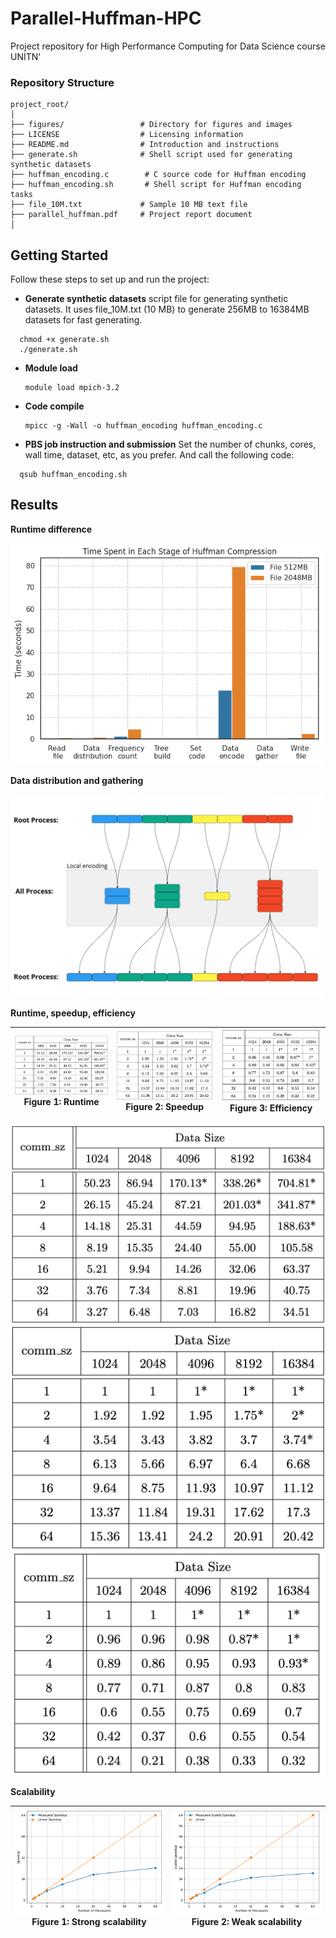 # Parallel-Huffman-HPC
Project repository for High Performance Computing for Data Science course UNITN'

### Repository Structure

```plaintext
project_root/
│
├── figures/                 # Directory for figures and images
├── LICENSE                  # Licensing information
├── README.md                # Introduction and instructions
├── generate.sh              # Shell script used for generating synthetic datasets 
├── huffman_encoding.c        # C source code for Huffman encoding
├── huffman_encoding.sh       # Shell script for Huffman encoding tasks
├── file_10M.txt             # Sample 10 MB text file
├── parallel_huffman.pdf     # Project report document
│
```
## Getting Started
Follow these steps to set up and run the project:

- **Generate synthetic datasets**
  script file for generating synthetic datasets. It uses file_10M.txt (10 MB) to generate 256MB to 16384MB datasets for fast generating. 
```
  chmod +x generate.sh
  ./generate.sh
```
- **Module load**
  ```
  module load mpich-3.2
  ```
- **Code compile**
  ```
  mpicc -g -Wall -o huffman_encoding huffman_encoding.c
  ```
- **PBS job instruction and submission**
  Set the number of chunks, cores, wall time, dataset, etc, as you prefer. And call the following code: 
```
  qsub huffman_encoding.sh
```

## Results

**Runtime difference**

<img src="figures/time_spent.png" alt="Alt Text" width="500" />

**Data distribution and gathering**

<img src="figures/data_distribution.jpg" alt="Alt Text" width="500" />

**Runtime, speedup, efficiency**

| ![Runtime](figures/runtime.png) <br> **Figure 1:** Runtime | ![Speedup](figures/speedup.png) <br> **Figure 2:** Speedup | ![Speedup](figures/efficiency.png) <br> **Figure 3:** Efficiency |
|:--:|:--:|:--:|

![Alt Text](figures/runtime.png)
![Alt Text](figures/speedup.png)
![Alt Text](figures/efficiency.png)


**Scalability**

| ![Strong scalability](figures/strong_scale.png) <br> **Figure 1:** Strong scalability | ![Weak scalability](figures/weak_scale.png) <br> **Figure 2:** Weak scalability |
|:--:|:--:|






